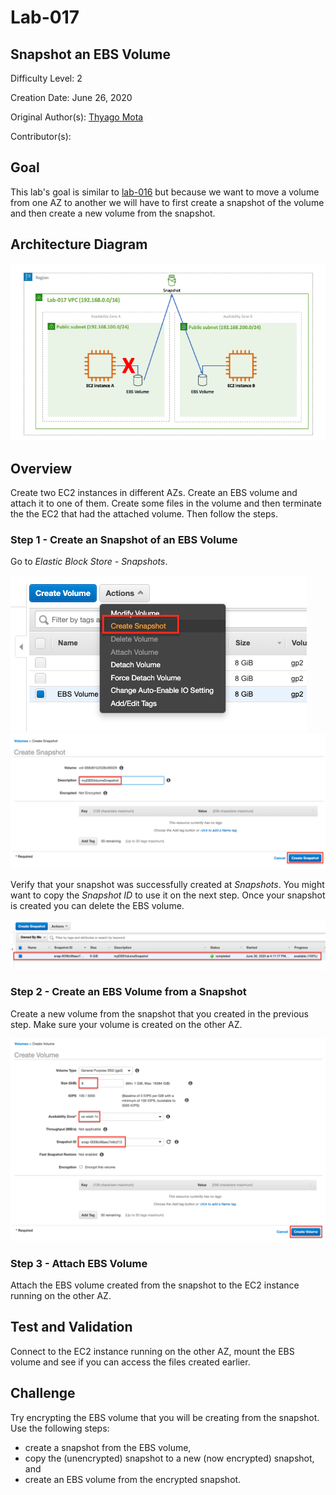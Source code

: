 # Lab-017

## Snapshot an EBS Volume

Difficulty Level: 2

Creation Date: June 26, 2020

Original Author(s): [Thyago Mota](https://github.com/thyagomota)

Contributor(s):

## Goal
This lab's goal is similar to [lab-016](../lab-016) but because we want to move a volume from one AZ to another we will have to first create a snapshot of the volume and then create a new volume from the snapshot.

## Architecture Diagram
![lab-017-arch-01](images/lab-017-arch-01.png)

## Overview

Create two EC2 instances in different AZs. Create an EBS volume and attach it to one of them. Create some files in the volume and then terminate the the EC2 that had the attached volume. Then follow the steps.

### Step 1 - Create an Snapshot of an EBS Volume

Go to *Elastic Block Store - Snapshots*.

![lab-017-scrn-01](images/lab-017-scrn-01.png)
![lab-017-scrn-02](images/lab-017-scrn-02.png)

Verify that your snapshot was successfully created at *Snapshots*. You might want to copy the *Snapshot ID* to use it on the next step. Once your snapshot is created you can delete the EBS volume.

![lab-017-scrn-03](images/lab-017-scrn-03.png)

### Step 2 - Create an EBS Volume from a Snapshot

Create a new volume from the snapshot that you created in the previous step. Make sure your volume is created on the other AZ.

![lab-017-scrn-04](images/lab-017-scrn-04.png)

### Step 3 - Attach EBS Volume

Attach the EBS volume created from the snapshot to the EC2 instance running on the other AZ.

## Test and Validation

Connect to the EC2 instance running on the other AZ, mount the EBS volume and see if you can access the files created earlier.

## Challenge

Try encrypting the EBS volume that you will be creating from the snapshot. Use the following steps:

* create a snapshot from the EBS volume,
* copy the (unencrypted) snapshot to a new (now encrypted) snapshot, and
* create an EBS volume from the encrypted snapshot.
